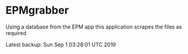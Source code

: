 # EPMgrabber
Using a database from the EPM app this application scrapes the files as required


Latest backup: Sun Sep 1 03:28:01 UTC 2019
